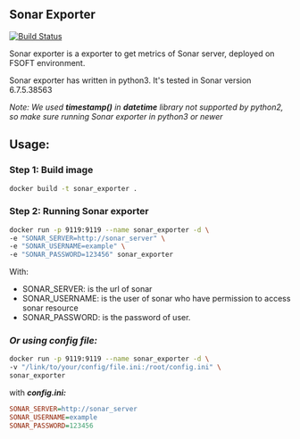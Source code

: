 ## Sonar Exporter

[![Build Status](https://travis-ci.com/hieupmse05244/Sonar-Exporter.svg?branch=master)](https://travis-ci.com/hieupmse05244/Sonar-Exporter)

Sonar exporter is a exporter to get metrics of Sonar server, deployed on FSOFT environment.

Sonar exporter has written in python3. It's tested in Sonar version 	6.7.5.38563

*Note: We used **timestamp()** in **datetime** library not supported by python2, so make sure running Sonar exporter in python3 or newer*

## Usage:

### Step 1: Build image

```sh
docker build -t sonar_exporter .
```

### Step 2: Running Sonar exporter

```sh
docker run -p 9119:9119 --name sonar_exporter -d \
-e "SONAR_SERVER=http://sonar_server" \
-e "SONAR_USERNAME=example" \
-e "SONAR_PASSWORD=123456" sonar_exporter
```

With:

- SONAR_SERVER: is the url of sonar
- SONAR_USERNAME: is the user of sonar who have permission to access sonar resource
- SONAR_PASSWORD: is the password of user.

### *Or using config file:*
```sh
docker run -p 9119:9119 --name sonar_exporter -d \
-v "/link/to/your/config/file.ini:/root/config.ini" \
sonar_exporter
```

with ***config.ini:***
```ini
SONAR_SERVER=http://sonar_server
SONAR_USERNAME=example
SONAR_PASSWORD=123456
```